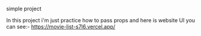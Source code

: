 simple project

In this project i'm just practice how to pass props and here is website UI you can see:- https://movie-list-s7l6.vercel.app/
